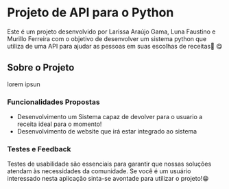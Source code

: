 # Projeto de API para o Python
Este é um projeto desenvolvido por Larissa Araújo Gama, Luna Faustino e Murillo Ferreira com o objetivo de desenvolver um sistema python que utiliza de uma API para ajudar as pessoas em suas escolhas de receitas🍱 😋

## Sobre o Projeto

lorem ipsun

### Funcionalidades Propostas

- Desenvolvimento um Sistema capaz de devolver para o usuario a receita ideal para o momento!
- Desenvolvimento de website que irá estar integrado ao sistema

### Testes e Feedback

Testes de usabilidade são essenciais para garantir que nossas soluções atendam às necessidades da comunidade. Se você é um usuário interessado nesta aplicação sinta-se avontade para utilizar o projeto!😁


